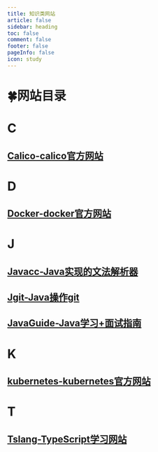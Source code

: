 ```yaml
---
title: 知识类网站
article: false
sidebar: heading
toc: false
comment: false
footer: false
pageInfo: false
icon: study
---
```


# 🍀网站目录
# C
## <a href="https://www.tigera.io/project-calico/" target="_blank">Calico-calico官方网站</a>
# D
## <a href="https://www.docker.com/" target="_blank">Docker-docker官方网站</a>
# J
## <a href="https://javacc.github.io/javacc/" target="_blank">Javacc-Java实现的文法解析器</a>
## <a href="https://www.eclipse.org/jgit/" target="_blank">Jgit-Java操作git</a>
## <a href="https://javaguide.cn/" target="_blank">JavaGuide-Java学习+面试指南</a>
# K
## <a href="https://kubernetes.io/" target="_blank">kubernetes-kubernetes官方网站</a>
# T
## <a href="https://www.tslang.cn/" target="_blank">Tslang-TypeScript学习网站</a>
